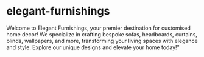 # elegant-furnishings
Welcome to Elegant Furnishings, your premier destination for customised home decor! We specialize in crafting bespoke sofas, headboards, curtains, blinds, wallpapers, and more, transforming your living spaces with elegance and style. Explore our unique designs and elevate your home today!"
